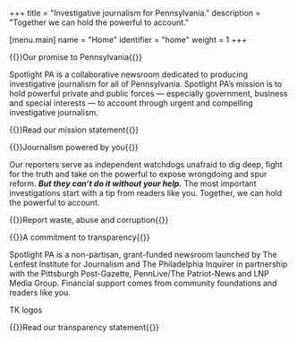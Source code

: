 +++
title = "Investigative journalism for Pennsylvania."
description = "Together we can hold the powerful to account."

[menu.main]
    name = "Home"
    identifier = "home"
    weight = 1
+++

{{<content-header>}}Our promise to Pennsylvania{{</content-header>}}

Spotlight PA is a collaborative newsroom dedicated to producing investigative journalism for all of Pennsylvania. Spotlight PA’s mission is to hold powerful private and public forces — especially government, business and special interests — to account through urgent and compelling investigative journalism.

{{<right-link href="/about/">}}Read our mission statement{{</right-link>}}


{{<content-header>}}Journalism powered by you{{</content-header>}}

Our reporters serve as independent watchdogs unafraid to dig deep, fight for the truth and take on the powerful to expose wrongdoing and spur reform. **_But they can’t do it without your help._** The most important investigations start with a tip from readers like you. Together, we can hold the powerful to account.

{{<right-link href="/contact/">}}Report waste, abuse and corruption{{</right-link>}}

{{<content-header>}}A commitment to transparency{{</content-header>}}

Spotlight PA is a non-partisan, grant-funded newsroom launched by The Lenfest Institute for Journalism and The Philadelphia Inquirer in partnership with the Pittsburgh Post-Gazette, PennLive/The Patriot-News and LNP Media Group. Financial support comes from community foundations and readers like you.

TK logos

{{<right-link href="#">}}Read our transparency statement{{</right-link>}}
